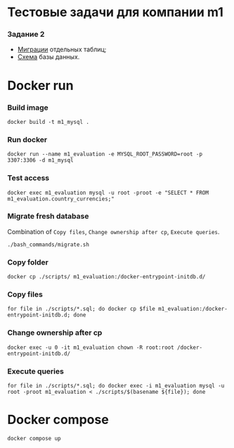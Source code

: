 
# Тестовые задачи для компании m1

### Задание 2
- [Миграции](./migrations) отдельных таблиц;
- [Схема](./database_schame.sql) базы данных.

# Docker run

### Build image
    docker build -t m1_mysql .

### Run docker
    docker run --name m1_evaluation -e MYSQL_ROOT_PASSWORD=root -p 3307:3306 -d m1_mysql

### Test access
    docker exec m1_evaluation mysql -u root -proot -e "SELECT * FROM m1_evaluation.country_currencies;"

### Migrate fresh database
Combination of `Copy files`, `Change ownership after cp`, `Execute queries`.

    ./bash_commands/migrate.sh

### Copy folder
    docker cp ./scripts/ m1_evaluation:/docker-entrypoint-initdb.d/

### Copy files
    for file in ./scripts/*.sql; do docker cp $file m1_evaluation:/docker-entrypoint-initdb.d; done

### Change ownership after cp
    docker exec -u 0 -it m1_evaluation chown -R root:root /docker-entrypoint-initdb.d/

### Execute queries
    for file in ./scripts/*.sql; do docker exec -i m1_evaluation mysql -u root -proot m1_evaluation < ./scripts/$(basename ${file}); done

# Docker compose
    docker compose up